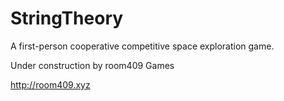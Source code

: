 # StringTheory
A first-person cooperative competitive space exploration game.

Under construction by room409 Games

http://room409.xyz
